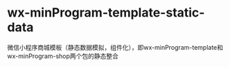 # wx-minProgram-template-static-data
微信小程序商城模板（静态数据模拟，组件化），即wx-minProgram-template和wx-minProgram-shop两个包的静态整合
